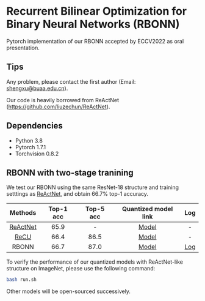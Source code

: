 # Recurrent Bilinear Optimization for Binary Neural Networks (RBONN)
Pytorch implementation of our RBONN accepted by ECCV2022 as oral presentation.
## Tips

Any problem, please contact the first author (Email: shengxu@buaa.edu.cn). 

Our code is heavily borrowed from ReActNet (https://github.com/liuzechun/ReActNet).
## Dependencies
* Python 3.8
* Pytorch 1.7.1
* Torchvision 0.8.2

## RBONN with two-stage tranining

We test our RBONN using the same ResNet-18 structure and training setttings as [ReActNet](https://github.com/liuzechun/ReActNet), and obtain 66.7% top-1 accuracy.

| Methods | Top-1 acc | Top-5 acc | Quantized model link |Log|
|:-------:|:---------:|:---------:|:--------------------:|:---:|
|[ReActNet](https://arxiv.org/abs/2003.03488) |  65.9     |  -     | [Model](https://github.com/liuzechun/ReActNet#models) |-|
| [ReCU](https://arxiv.org/abs/2103.12369)    |  66.4     |  86.5     | [Model](https://github.com/z-hXu/ReCU)        |-|
| RBONN    |  66.7     |  87.0     | [Model](https://drive.google.com/drive/folders/1ZHRLyQ4ZkrhCPT2fITKq47ZLwSlMZWFx?usp=sharing)        |[Log](https://drive.google.com/drive/folders/1ZHRLyQ4ZkrhCPT2fITKq47ZLwSlMZWFx?usp=sharing)|


To verify the performance of our quantized models with ReActNet-like structure on ImageNet, please use the following command:
```bash 
bash run.sh
```

Other models will be open-sourced successively.
